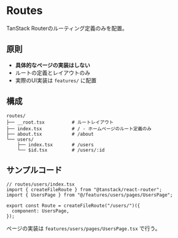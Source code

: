 # Routes

TanStack Routerのルーティング定義のみを配置。

## 原則

- **具体的なページの実装はしない**
- ルートの定義とレイアウトのみ
- 実際のUI実装は `features/` に配置

## 構成

```
routes/
├── __root.tsx          # ルートレイアウト
├── index.tsx           # / - ホームページのルート定義のみ
├── about.tsx           # /about
└── users/
    ├── index.tsx       # /users
    └── $id.tsx         # /users/:id
```

## サンプルコード

```tsx
// routes/users/index.tsx
import { createFileRoute } from "@tanstack/react-router";
import { UsersPage } from "@/features/users/pages/UsersPage";

export const Route = createFileRoute("/users/")({
  component: UsersPage,
});
```

ページの実装は `features/users/pages/UsersPage.tsx` で行う。
